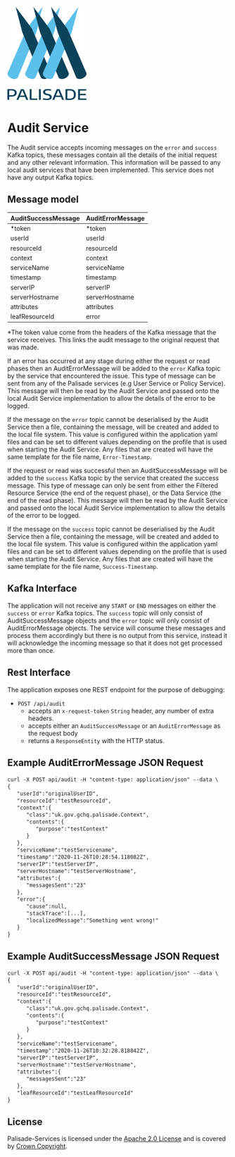 <!---
Copyright 2018-2021 Crown Copyright

Licensed under the Apache License, Version 2.0 (the "License");
you may not use this file except in compliance with the License.
You may obtain a copy of the License at

  http://www.apache.org/licenses/LICENSE-2.0

Unless required by applicable law or agreed to in writing, software
distributed under the License is distributed on an "AS IS" BASIS,
WITHOUT WARRANTIES OR CONDITIONS OF ANY KIND, either express or implied.
See the License for the specific language governing permissions and
limitations under the License.
--->

# <img src="../logos/logo.svg" width="180">

# Audit Service

The Audit service accepts incoming messages on the `error` and `success` Kafka topics, these messages contain all the details of the initial request and any other relevant information. 
This information will be passed to any local audit services that have been implemented. This service does not have any output Kafka topics.

## Message model

| AuditSuccessMessage | AuditErrorMessage | 
|:--------------------|:------------------|
| *token              | *token            |
| userId              | userId            | 
| resourceId          | resourceId        | 
| context             | context           | 
| serviceName         | serviceName       | 
| timestamp           | timestamp         | 
| serverIP            | serverIP          | 
| serverHostname      | serverHostname    |
| attributes          | attributes        |
| leafResourceId      | error             |

*The token value come from the headers of the Kafka message that the service receives. This links the audit message to the original request that was made.

If an error has occurred at any stage during either the request or read phases then an AuditErrorMessage will be added to the `error` Kafka topic by the service that encountered the issue. 
This type of message can be sent from any of the Palisade services (e.g User Service or Policy Service).
This message will then be read by the Audit Service and passed onto the local Audit Service implementation to allow the details of the error to be logged.

If the message on the `error` topic cannot be deserialised by the Audit Service then a file, containing the message, will be created and added to the local file system.
This value is configured within the application yaml files and can be set to different values depending on the profile that is used when starting the Audit Service.
Any files that are created will have the same template for the file name, `Error-Timestamp`.

If the request or read was successful then an AuditSuccessMessage will be added to the `success` Kafka topic by the service that created the success message. 
This type of message can only be sent from either the Filtered Resource Service (the end of the request phase), or the Data Service (the end of the read phase).
This message will then be read by the Audit Service and passed onto the local Audit Service implementation to allow the details of the error to be logged.

If the message on the `success` topic cannot be deserialised by the Audit Service then a file, containing the message, will be created and added to the local file system.
This value is configured within the application yaml files and can be set to different values depending on the profile that is used when starting the Audit Service.
Any files that are created will have the same template for the file name, `Success-Timestamp`.

## Kafka Interface

The application will not receive any `START` or `END` messages on either the `success` or `error` Kafka topics. The `success` topic will only consist of AuditSuccessMessage objects and the `error` topic will only consist of AuditErrorMessage objects. The
service will consume these messages and process them accordingly but there is no output from this service, instead it will acknowledge the incoming message so that it does not get processed more than once.

## Rest Interface

The application exposes one REST endpoint for the purpose of debugging:

* `POST /api/audit`
    - accepts an `x-request-token` `String` header, any number of extra headers.
    - accepts either an `AuditSuccessMessage` or an `AuditErrorMessage` as the request body
    - returns a `ResponseEntity` with the HTTP status.

## Example AuditErrorMessage JSON Request

```
curl -X POST api/audit -H "content-type: application/json" --data \
{
   "userId":"originalUserID",
   "resourceId":"testResourceId",
   "context":{
      "class":"uk.gov.gchq.palisade.Context",
      "contents":{
         "purpose":"testContext"
      }
   },
   "serviceName":"testServicename",
   "timestamp":"2020-11-26T10:28:54.118082Z",
   "serverIP":"testServerIP",
   "serverHostname":"testServerHostname",
   "attributes":{
      "messagesSent":"23"
   },
   "error":{
      "cause":null,
      "stackTrace":[...],
      "localizedMessage":"Something went wrong!"
   }
}
```

## Example AuditSuccessMessage JSON Request

```
curl -X POST api/audit -H "content-type: application/json" --data \
{
   "userId":"originalUserID",
   "resourceId":"testResourceId",
   "context":{
      "class":"uk.gov.gchq.palisade.Context",
      "contents":{
         "purpose":"testContext"
      }
   },
   "serviceName":"testServicename",
   "timestamp":"2020-11-26T10:32:28.818842Z",
   "serverIP":"testServerIP",
   "serverHostname":"testServerHostname",
   "attributes":{
      "messagesSent":"23"
   },
   "leafResourceId":"testLeafResourceId"
}
```

## License

Palisade-Services is licensed under the [Apache 2.0 License](https://www.apache.org/licenses/LICENSE-2.0) and is covered by [Crown Copyright](https://www.nationalarchives.gov.uk/information-management/re-using-public-sector-information/copyright-and-re-use/crown-copyright/).
